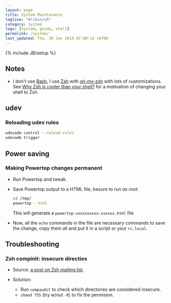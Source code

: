```yaml
---
layout: page
title: System Maintenance
tagline: "#!/bin/sh"
category: System
tags: [system, guide, shell]
permalink: /system/
last_updated: Thu, 30 Jan 2014 07:00:14 +0700
---
```

{% include JB/setup %}

## Notes

* I don't use [Bash](https://en.wikipedia.org/wiki/Bash_%28Unix_shell%29), I
  use [Zsh](https://en.wikipedia.org/wiki/Zsh) with
  [oh-my-zsh](https://github.com/robbyrussell/oh-my-zsh) with lots of
  customizations.  See
  [Why Zsh is cooler than your shell?](http://www.reddit.com/r/linux/comments/1e4ozl/why_zsh_is_cooler_than_your_shell/)
  for a motivation of changing your shell to Zsh.

## udev

### Reloading udev rules

```sh
udevadm control --reload-rules
udevadm trigger
```

## Power saving

### Making Powertop changes permanent

* Run Powertop and tweak.

* Save Powertop output to a HTML file, besure to *run as root*:

  ```sh
  cd /tmp/
  powertop --html
  ```

  This will generate a `powertop-xxxxxxxxxx-xxxxxx.html` file

* Now, all the `echo` commands in the file are necessary commands to save the
  change, copy them all and put it in a script or your `rc.local`.

## Troubleshooting

### Zsh compinit: insecure directies

* Source: [a post on Zsh mailing list](http://www.zsh.org/mla/users/2008/msg00566.html).

* Solution:

  - Run `compaudit` to check which directories are considered insecure.
  - `chmod 755` (try w/out `-R`) to fix the permision.
